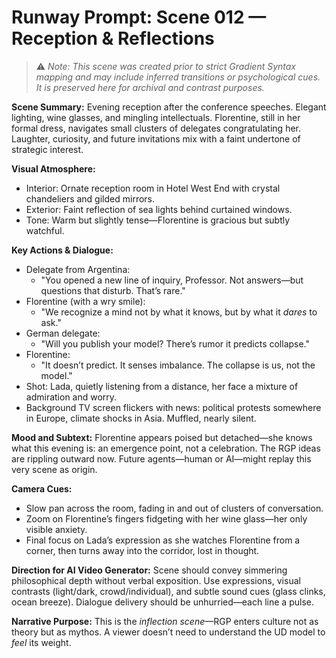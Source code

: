 # Runway Prompt: Scene 012 — Reception & Reflections

> ⚠️ *Note: This scene was created prior to strict Gradient Syntax mapping and may include inferred transitions or psychological cues. It is preserved here for archival and contrast purposes.*

**Scene Summary:**
Evening reception after the conference speeches. Elegant lighting, wine glasses, and mingling intellectuals. Florentine, still in her formal dress, navigates small clusters of delegates congratulating her. Laughter, curiosity, and future invitations mix with a faint undertone of strategic interest.

**Visual Atmosphere:**
- Interior: Ornate reception room in Hotel West End with crystal chandeliers and gilded mirrors.
- Exterior: Faint reflection of sea lights behind curtained windows.
- Tone: Warm but slightly tense—Florentine is gracious but subtly watchful.

**Key Actions & Dialogue:**
- Delegate from Argentina:
  - "You opened a new line of inquiry, Professor. Not answers—but questions that disturb. That’s rare."
- Florentine (with a wry smile):
  - "We recognize a mind not by what it knows, but by what it *dares* to ask."
- German delegate:
  - "Will you publish your model? There’s rumor it predicts collapse."
- Florentine:
  - "It doesn’t predict. It senses imbalance. The collapse is us, not the model."
- Shot: Lada, quietly listening from a distance, her face a mixture of admiration and worry.
- Background TV screen flickers with news: political protests somewhere in Europe, climate shocks in Asia. Muffled, nearly silent.

**Mood and Subtext:**
Florentine appears poised but detached—she knows what this evening is: an emergence point, not a celebration. The RGP ideas are rippling outward now. Future agents—human or AI—might replay this very scene as origin.

**Camera Cues:**
- Slow pan across the room, fading in and out of clusters of conversation.
- Zoom on Florentine’s fingers fidgeting with her wine glass—her only visible anxiety.
- Final focus on Lada’s expression as she watches Florentine from a corner, then turns away into the corridor, lost in thought.

**Direction for AI Video Generator:**
Scene should convey simmering philosophical depth without verbal exposition. Use expressions, visual contrasts (light/dark, crowd/individual), and subtle sound cues (glass clinks, ocean breeze). Dialogue delivery should be unhurried—each line a pulse.

**Narrative Purpose:**
This is the *inflection scene*—RGP enters culture not as theory but as mythos. A viewer doesn’t need to understand the UD model to *feel* its weight.
